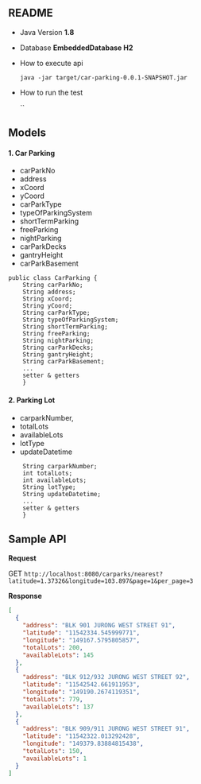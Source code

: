 ## README

* Java Version
  **1.8**

* Database
  **EmbeddedDatabase H2**

* How to execute api

  `java -jar target/car-parking-0.0.1-SNAPSHOT.jar`

* How to run the test

  ``

## Models

#### 1. Car Parking
- carParkNo
- address
- xCoord
- yCoord
- carParkType
- typeOfParkingSystem
- shortTermParking
- freeParking
- nightParking
- carParkDecks
- gantryHeight
- carParkBasement

```
public class CarParking {
    String carParkNo;
    String address;
    String xCoord;
    String yCoord;
    String carParkType;
    String typeOfParkingSystem;
    String shortTermParking;
    String freeParking;
    String nightParking;
    String carParkDecks;
    String gantryHeight;
    String carParkBasement;
    ...
    setter & getters
    }
```

#### 2. Parking Lot

- carparkNumber,
- totalLots
- availableLots
- lotType
- updateDatetime

```public class ParkingLot {
    String carparkNumber;
    int totalLots;
    int availableLots;
    String lotType;
    String updateDatetime;
    ...
    setter & getters
    }
````

## Sample API
**Request**

GET `http://localhost:8080/carparks/nearest?latitude=1.37326&longitude=103.897&page=1&per_page=3`

**Response**
```json
[
  {
    "address": "BLK 901 JURONG WEST STREET 91",
    "latitude": "11542334.545999771",
    "longitude": "149167.5795805857",
    "totalLots": 200,
    "availableLots": 145
  },
  {
    "address": "BLK 912/932 JURONG WEST STREET 92",
    "latitude": "11542542.661911953",
    "longitude": "149190.2674119351",
    "totalLots": 779,
    "availableLots": 137
  },
  {
    "address": "BLK 909/911 JURONG WEST STREET 91",
    "latitude": "11542322.013292428",
    "longitude": "149379.83884815438",
    "totalLots": 150,
    "availableLots": 1
  }
]
```


